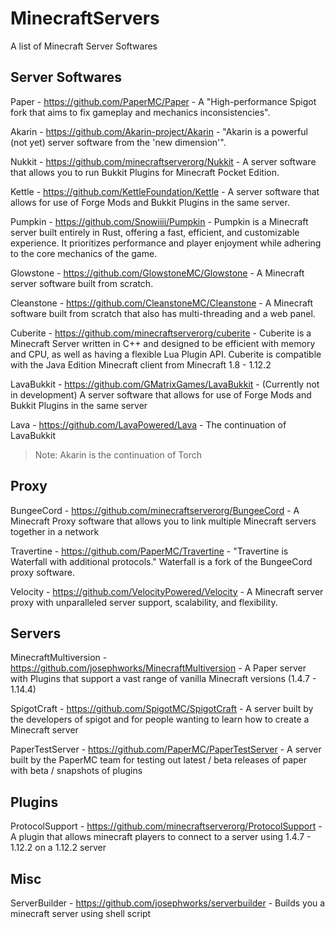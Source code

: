 # MinecraftServers
A list of Minecraft Server Softwares

## Server Softwares

Paper - https://github.com/PaperMC/Paper - A "High-performance Spigot fork that aims to fix gameplay and mechanics inconsistencies".

Akarin - https://github.com/Akarin-project/Akarin - "Akarin is a powerful (not yet) server software from the 'new dimension'".

Nukkit - https://github.com/minecraftserverorg/Nukkit - A server software that allows you to run Bukkit Plugins for Minecraft Pocket Edition.

Kettle - https://github.com/KettleFoundation/Kettle - A server software that allows for use of Forge Mods and Bukkit Plugins in the same server.

Pumpkin - https://github.com/Snowiiii/Pumpkin - Pumpkin is a Minecraft server built entirely in Rust, offering a fast, efficient, and customizable experience. It prioritizes performance and player enjoyment while adhering to the core mechanics of the game.

Glowstone - https://github.com/GlowstoneMC/Glowstone - A Minecraft server software built from scratch.

Cleanstone - https://github.com/CleanstoneMC/Cleanstone - A Minecraft software built from scratch that also has multi-threading and a web panel.

Cuberite - https://github.com/minecraftserverorg/cuberite - Cuberite is a Minecraft Server written in C++ and designed to be efficient with memory and CPU, as well as having a flexible Lua Plugin API. Cuberite is compatible with the Java Edition Minecraft client from Minecraft 1.8 - 1.12.2

LavaBukkit - https://github.com/GMatrixGames/LavaBukkit - (Currently not in development) A server software that allows for use of Forge Mods and Bukkit Plugins in the same server

Lava - https://github.com/LavaPowered/Lava - The continuation of LavaBukkit

> Note: Akarin is the continuation of Torch

## Proxy

BungeeCord - https://github.com/minecraftserverorg/BungeeCord - A Minecraft Proxy software that allows you to link multiple Minecraft servers together in a network

Travertine - https://github.com/PaperMC/Travertine - "Travertine is Waterfall with additional protocols." Waterfall is a fork of the BungeeCord proxy software.

Velocity - https://github.com/VelocityPowered/Velocity - A Minecraft server proxy with unparalleled server support, scalability, and flexibility.

## Servers

MinecraftMultiversion - https://github.com/josephworks/MinecraftMultiversion - A Paper server with Plugins that support a vast range of vanilla Minecraft versions (1.4.7 - 1.14.4)

SpigotCraft - https://github.com/SpigotMC/SpigotCraft - A server built by the developers of spigot and for people wanting to learn how to create a Minecraft server

PaperTestServer - https://github.com/PaperMC/PaperTestServer - A server built by the PaperMC team for testing out latest / beta releases of paper with beta / snapshots of plugins

## Plugins

ProtocolSupport - https://github.com/minecraftserverorg/ProtocolSupport - A plugin that allows minecraft players to connect to a server using 1.4.7 - 1.12.2 on a 1.12.2 server

## Misc

ServerBuilder - https://github.com/josephworks/serverbuilder - Builds you a minecraft server using shell script
